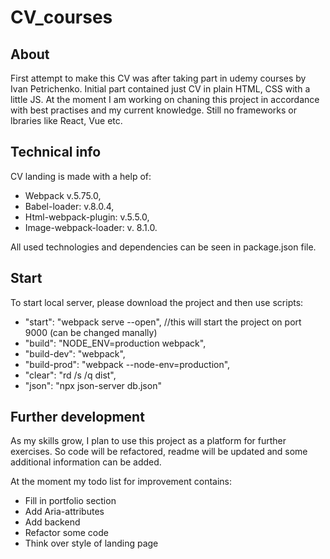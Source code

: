 # CV_courses

## About

First attempt to make this CV was after taking part in udemy courses by Ivan Petrichenko.
Initial part contained just CV in plain HTML, CSS with a little JS.
At the moment I am working on chaning this project in accordance with best practises and my current knowledge. Still no frameworks or lbraries like React, Vue etc.

## Technical info

CV landing is made with a help of:

+ Webpack v.5.75.0,
+ Babel-loader: v.8.0.4,
+ Html-webpack-plugin:  v.5.5.0,
+ Image-webpack-loader: v. 8.1.0.

All used technologies and dependencies can be seen in package.json file.

## Start

To start local server, please download the project and then use scripts:

+ "start": "webpack serve --open",
//this will start the project on port 9000 (can be changed manally)
+ "build": "NODE_ENV=production webpack",
+ "build-dev": "webpack",
+ "build-prod": "webpack --node-env=production",
+ "clear": "rd /s /q dist",
+ "json": "npx json-server db.json"

## Further development

As my skills grow, I plan to use this project as a platform for further exercises.
So code will be refactored, readme will be updated and some additional information can be added.

At the moment my todo list for improvement contains:

+ Fill in portfolio section
+ Add Aria-attributes
+ Add backend
+ Refactor some code
+ Think over style of landing page
